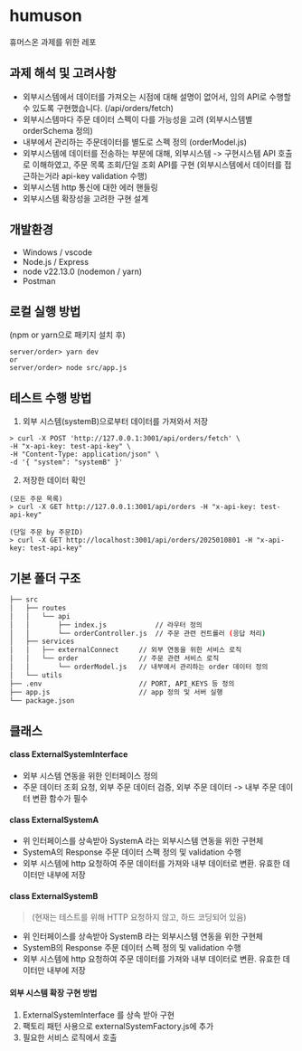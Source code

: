 # humuson

휴머스온 과제를 위한 레포

## 과제 해석 및 고려사항

- 외부시스템에서 데이터를 가져오는 시점에 대해 설명이 없어서, 임의 API로 수행할 수 있도록 구현했습니다. (/api/orders/fetch)
- 외부시스템마다 주문 데이터 스펙이 다를 가능성을 고려 (외부시스템별 orderSchema 정의)
- 내부에서 관리하는 주문데이터를 별도로 스펙 정의 (orderModel.js)
- 외부시스템에 데이터를 전송하는 부분에 대해, 외부시스템 -> 구현시스템 API 호출로 이해하였고, 주문 목록 조회/단일 조회 API를 구현 (외부시스템에서 데이터를 접근하는거라 api-key validation 수행)
- 외부시스템 http 통신에 대한 에러 핸들링
- 외부시스템 확장성을 고려한 구현 설계

## 개발환경

- Windows / vscode
- Node.js / Express
- node v22.13.0 (nodemon / yarn)
- Postman

## 로컬 실행 방법

(npm or yarn으로 패키지 설치 후)

```
server/order> yarn dev
or
server/order> node src/app.js
```

## 테스트 수행 방법

1. 외부 시스템(systemB)으로부터 데이터를 가져와서 저장

```
> curl -X POST 'http://127.0.0.1:3001/api/orders/fetch' \
-H "x-api-key: test-api-key" \
-H "Content-Type: application/json" \
-d '{ "system": "systemB" }'
```

2. 저장한 데이터 확인

```
(모든 주문 목록)
> curl -X GET http://127.0.0.1:3001/api/orders -H "x-api-key: test-api-key"

(단일 주문 by 주문ID)
> curl -X GET http://localhost:3001/api/orders/2025010801 -H "x-api-key: test-api-key"
```

## 기본 폴더 구조

```bash
├── src
│   ├── routes
│   │   └── api
│   │       ├── index.js            // 라우터 정의
│   │       └── orderController.js  // 주문 관련 컨트롤러 (응답 처리)
│   ├── services
│   │   ├── externalConnect     // 외부 연동을 위한 서비스 로직
│   │   └── order               // 주문 관련 서비스 로직
│   │       └── orderModel.js   // 내부에서 관리하는 order 데이터 정의
│   └── utils
├── .env                        // PORT, API_KEYS 등 정의
├── app.js                      // app 정의 및 서버 실행
└── package.json

```

## 클래스

#### class ExternalSystemInterface

- 외부 시스템 연동을 위한 인터페이스 정의
- 주문 데이터 조회 요청, 외부 주문 데이터 검증, 외부 주문 데이터 -> 내부 주문 데이터 변환 함수가 필수

#### class ExternalSystemA

- 위 인터페이스를 상속받아 SystemA 라는 외부시스템 연동을 위한 구현체
- SystemA의 Response 주문 데이터 스펙 정의 및 validation 수행
- 외부 시스템에 http 요청하여 주문 데이터를 가져와 내부 데이터로 변환. 유효한 데이터만 내부에 저장

#### class ExternalSystemB

> (현재는 테스트를 위해 HTTP 요청하지 않고, 하드 코딩되어 있음)

- 위 인터페이스를 상속받아 SystemB 라는 외부시스템 연동을 위한 구현체
- SystemB의 Response 주문 데이터 스펙 정의 및 validation 수행
- 외부 시스템에 http 요청하여 주문 데이터를 가져와 내부 데이터로 변환. 유효한 데이터만 내부에 저장

#### 외부 시스템 확장 구현 방법

1. ExternalSystemInterface 를 상속 받아 구현
2. 팩토리 패턴 사용으로 externalSystemFactory.js에 추가
3. 필요한 서비스 로직에서 호출
